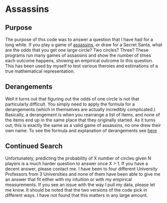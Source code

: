 # Assassins
## Purpose
The purpose of this code was to answer a question that I have had for a long while. If you play a game of [assassins](https://en.wikipedia.org/wiki/Assassin_(game)), or draw for a Secret Santa, what are the odds that you get one large circle? Two circles? Three? These programs run many games of assassins and show the number of times each outcome happens, showing an empirical outcome to this question. This has been used by myself to test various theroies and estimations of a true mathematical representation.

## Derangements

Well it turns out that figuring out the odds of one circle is not that particularly difficult. You simply need to apply the formula for a derangements (which in themselves are actually incredibly complicated.) Basically, a derangement is when you rearrange a list of items, and none of the items end up in the same place that they originally started. As it turns out, this is exactly the same as a valid game of assassins, no one drew their own name. To see the formula and explanation of derangements see [here](https://en.wikipedia.org/wiki/Derangement)

## Continued Search

Unfortunately, predicting the probability of X number of circles given N players is a much harder question to answer once X > 1. If you have a decent answer, please contact me. I have been to four different University Professors from 3 Universities and none of them have been able to give me an answer that fit either with my intuition or with my empirical measurements. If you see an issue with the way I pull my data, please let me know. It should be noted that the two versions of the code pick in different ways. I have not found that this matters in any large amount. 